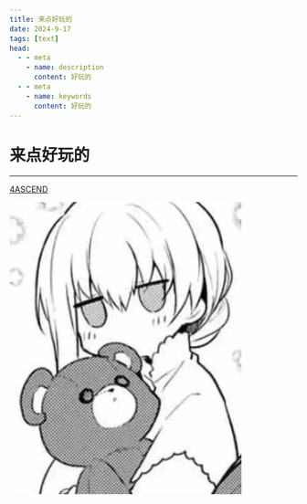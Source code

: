 ```yaml
---
title: 来点好玩的
date: 2024-9-17
tags: [text]
head:
  - - meta
    - name: description
      content: 好玩的
  - - meta
    - name: keywords
      content: 好玩的
---
```


# 来点好玩的

---
[4ASCEND](https://unityroom.com/games/4ascend)

![img](img/Image_1730516795435.gif)
